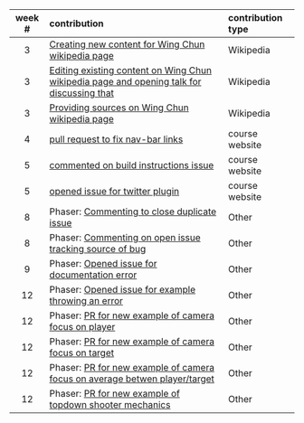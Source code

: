 week # | contribution | contribution type
:---: | :--- | :---
3  | [Creating new content for Wing Chun wikipedia page](https://en.wikipedia.org/w/index.php?limit=50&title=Special%3AContributions&contribs=user&target=Ditht&namespace=&tagfilter=&start=&end=) | Wikipedia
3 | [Editing existing content on Wing Chun wikipedia page and opening talk for discussing that](https://en.wikipedia.org/w/index.php?limit=50&title=Special%3AContributions&contribs=user&target=Ditht&namespace=&tagfilter=&start=&end=) | Wikipedia
3 | [Providing sources on Wing Chun wikipedia page](https://en.wikipedia.org/w/index.php?limit=50&title=Special%3AContributions&contribs=user&target=Ditht&namespace=&tagfilter=&start=&end=) | Wikipedia
4  | [pull request to fix nav-bar links](https://github.com/joannakl/cs480_s18/pull/51) | course website
5  | [commented on build instructions issue](https://github.com/joannakl/cs480_s18/pull/86) | course website
5  | [opened issue for twitter plugin](https://github.com/joannakl/cs480_s18/issues/88) | course website
8  | Phaser: [Commenting to close duplicate issue](https://github.com/photonstorm/phaser3-examples/issues/67) | Other
8  | Phaser: [Commenting on open issue tracking source of bug](https://github.com/photonstorm/phaser3-examples/issues/22) | Other
9  | Phaser: [Opened issue for documentation error](https://github.com/photonstorm/phaser/issues/3477) | Other
12 | Phaser: [Opened issue for example throwing an error](https://github.com/photonstorm/phaser3-examples/issues/139) | Other
12 | Phaser: [PR for new example of camera focus on player](https://github.com/photonstorm/phaser3-examples/pull/140) | Other
12 | Phaser: [PR for new example of camera focus on target](https://github.com/photonstorm/phaser3-examples/pull/140) | Other
12 | Phaser: [PR for new example of camera focus on average betwen player/target](https://github.com/photonstorm/phaser3-examples/pull/140) | Other
12 | Phaser: [PR for new example of topdown shooter mechanics](https://github.com/photonstorm/phaser3-examples/pull/140) | Other
